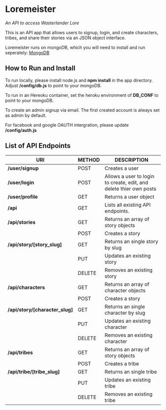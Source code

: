 
Loremeister
======================
*An API to access Wasterlander Lore*

This is an API app that allows users to signup, login, and create characters, tribes, and share their stories via an JSON object interface.

Loremeister runs on mongoDB, which you will need to install and run seperately: [MongoDB](https://www.mongodb.org/)


How to Run and Install
----------------------
To run locally, please install node.js and **npm install** in the app directory. Adjust **/config/db.js** to point to your mongoDB.

To run in an Hereoku container, set the heroku environment of **DB_CONF** to point to your mongoDB.

To create an admin signup via email. The first created account is always set as admin by default.

For facebook and google OAUTH intergration, please update **/config/auth.js** 


List of API Endpoints
----------------------

| URI | METHOD | DESCRIPTION |
| --- | --- | --- |
| **/user/signup** | POST | Creates a user |
| **/user/login** | POST | Allows a user to login to create, edit, and delete thier own posts |
| **/user/profile** | GET | Returns a user object |
| **/api** | GET | Lists all existing API endpoints. |
| **/api/stories** | GET | Returns an array of story objects |
|   | POST | Creates a story |
| **/api/story/[story_slug]** | GET | Returns an single story by slug |
|   | PUT | Updates an existing story |
|   | DELETE | Removes an existing story |
| **/api/characters** | GET | Returns an array of character objects |
|   | POST | Creates a story |
| **/api/story/[character_slug]** | GET | Returns an single character by slug |
|   | PUT | Updates an existing character |
|   | DELETE | Removes an existing character |
| **/api/tribes** | GET | Returns an array of story objects |
|   | POST | Creates a tribe |
| **/api/tribe/[tribe_slug]** | GET | Returns an single tribe |
|   | PUT | Updates an existing tribe |
|   | DELETE | Removes an existing tribe |
